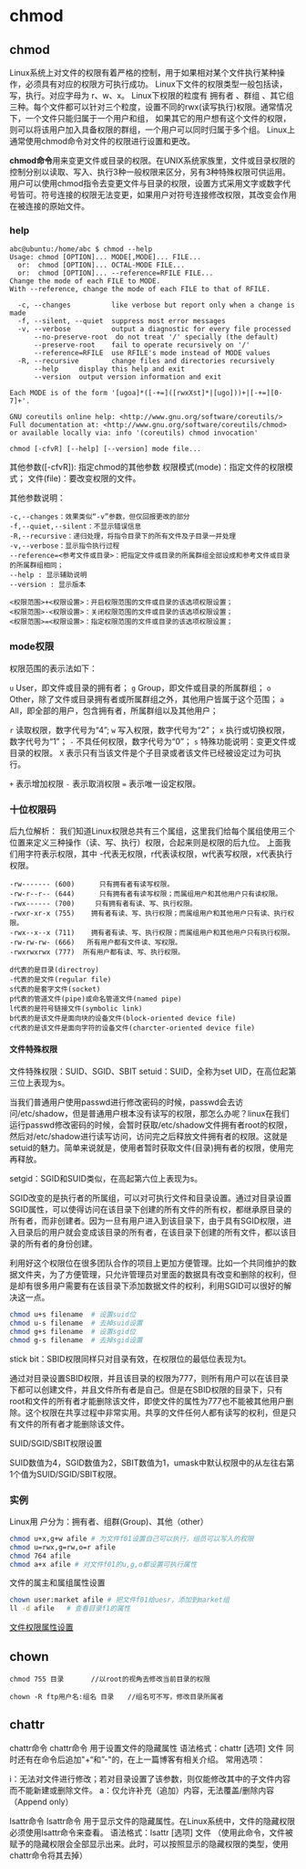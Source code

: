 # chmod
## chmod


Linux系统上对文件的权限有着严格的控制，用于如果相对某个文件执行某种操作，必须具有对应的权限方可执行成功。
Linux下文件的权限类型一般包括读，写，执行。对应字母为 r、w、x。
Linux下权限的粒度有 拥有者 、群组 、其它组 三种。每个文件都可以针对三个粒度，设置不同的rwx(读写执行)权限。通常情况下，一个文件只能归属于一个用户和组， 如果其它的用户想有这个文件的权限，则可以将该用户加入具备权限的群组，一个用户可以同时归属于多个组。
Linux上通常使用chmod命令对文件的权限进行设置和更改。

**chmod命令**用来变更文件或目录的权限。在UNIX系统家族里，文件或目录权限的控制分别以读取、写入、执行3种一般权限来区分，另有3种特殊权限可供运用。用户可以使用chmod指令去变更文件与目录的权限，设置方式采用文字或数字代号皆可。符号连接的权限无法变更，如果用户对符号连接修改权限，其改变会作用在被连接的原始文件。


### help
``` 
abc@ubuntu:/home/abc $ chmod --help
Usage: chmod [OPTION]... MODE[,MODE]... FILE...
  or:  chmod [OPTION]... OCTAL-MODE FILE...
  or:  chmod [OPTION]... --reference=RFILE FILE...
Change the mode of each FILE to MODE.
With --reference, change the mode of each FILE to that of RFILE.

  -c, --changes          like verbose but report only when a change is made
  -f, --silent, --quiet  suppress most error messages
  -v, --verbose          output a diagnostic for every file processed
      --no-preserve-root  do not treat '/' specially (the default)
      --preserve-root    fail to operate recursively on '/'
      --reference=RFILE  use RFILE's mode instead of MODE values
  -R, --recursive        change files and directories recursively
      --help     display this help and exit
      --version  output version information and exit

Each MODE is of the form '[ugoa]*([-+=]([rwxXst]*|[ugo]))+|[-+=][0-7]+'.

GNU coreutils online help: <http://www.gnu.org/software/coreutils/>
Full documentation at: <http://www.gnu.org/software/coreutils/chmod>
or available locally via: info '(coreutils) chmod invocation'
```


`chmod [-cfvR] [--help] [--version] mode file...`

其他参数([-cfvR]): 指定chmod的其他参数
权限模式(mode)：指定文件的权限模式；
文件(file)：要改变权限的文件。

其他参数说明：
```
-c,--changes：效果类似“-v”参数，但仅回报更改的部分
-f,--quiet,--silent：不显示错误信息
-R,--recursive：递归处理，将指令目录下的所有文件及子目录一并处理
-v,--verbose：显示指令执行过程
--reference=<参考文件或目录>：把指定文件或目录的所属群组全部设成和参考文件或目录的所属群组相同；
--help : 显示辅助说明
--version : 显示版本

<权限范围>+<权限设置>：开启权限范围的文件或目录的该选项权限设置；
<权限范围>-<权限设置>：关闭权限范围的文件或目录的该选项权限设置；
<权限范围>=<权限设置>：指定权限范围的文件或目录的该选项权限设置；
```


### mode权限
权限范围的表示法如下：

`u` User，即文件或目录的拥有者；
`g` Group，即文件或目录的所属群组；
`o` Other，除了文件或目录拥有者或所属群组之外，其他用户皆属于这个范围；
`a` All，即全部的用户，包含拥有者，所属群组以及其他用户；

`r` 读取权限，数字代号为“4”;
`w` 写入权限，数字代号为“2”；
`x` 执行或切换权限，数字代号为“1”；
`-` 不具任何权限，数字代号为“0”；
`s` 特殊功能说明：变更文件或目录的权限。
`X` 表示只有当该文件是个子目录或者该文件已经被设定过为可执行。

`+` 表示增加权限
`-` 表示取消权限
`=` 表示唯一设定权限。

### 十位权限码

后九位解析： 我们知道Linux权限总共有三个属组，这里我们给每个属组使用三个位置来定义三种操作（读、写、执行）权限，合起来则是权限的后九位。 上面我们用字符表示权限，其中 -代表无权限，r代表读权限，w代表写权限，x代表执行权限。
```
-rw------- (600)      只有拥有者有读写权限。
-rw-r--r-- (644)      只有拥有者有读写权限；而属组用户和其他用户只有读权限。
-rwx------ (700)     只有拥有者有读、写、执行权限。
-rwxr-xr-x (755)    拥有者有读、写、执行权限；而属组用户和其他用户只有读、执行权限。
-rwx--x--x (711)    拥有者有读、写、执行权限；而属组用户和其他用户只有执行权限。
-rw-rw-rw- (666)   所有用户都有文件读、写权限。
-rwxrwxrwx (777)  所有用户都有读、写、执行权限。
```

```
d代表的是目录(directroy)
-代表的是文件(regular file)
s代表的是套字文件(socket)
p代表的管道文件(pipe)或命名管道文件(named pipe)
l代表的是符号链接文件(symbolic link)
b代表的是该文件是面向块的设备文件(block-oriented device file)
c代表的是该文件是面向字符的设备文件(charcter-oriented device file)
```
#### 文件特殊权限
文件特殊权限：SUID、SGID、SBIT
setuid：SUID，全称为set UID，在高位起第三位上表现为s。

当我们普通用户使用passwd进行修改密码的时候，passwd会去访问/etc/shadow，但是普通用户根本没有读写的权限，那怎么办呢？linux在我们运行passwd修改密码的时候，会暂时获取/etc/shadow文件拥有者root的权限，然后对/etc/shadow进行读写访问，访问完之后释放文件拥有者的权限。这就是setuid的魅力。简单来说就是，使用者暂时获取文件(目录)拥有者的权限，使用完再释放。

setgid：SGID和SUID类似，在高起第六位上表现为s。

SGID改变的是执行者的所属组，可以对可执行文件和目录设置。通过对目录设置SGID属性，可以使得访问在该目录下创建的所有文件的所有权，都继承原目录的所有者，而非创建者。因为一旦有用户进入到该目录下，由于具有SGID权限，进入目录后的用户就会变成该目录的所有者，在该目录下创建的所有文件，都以该目录的所有者的身份创建。

利用好这个权限位在很多团队合作的项目上更加方便管理。比如一个共同维护的数据文件夹，为了方便管理，只允许管理员对里面的数据具有改变和删除的权利，但是却有很多用户需要有在该目录下添加数据文件的权利，利用SGID可以很好的解决这一点。

``` bash
chmod u+s filename 	# 设置suid位
chmod u-s filename 	# 去掉suid设置
chmod g+s filename 	# 设置sgid位
chmod g-s filename 	# 去掉sgid设置
```

stick bit：SBID权限同样只对目录有效，在权限位的最低位表现为t。

通过对目录设置SBID权限，并且该目录的权限为777，则所有用户可以在该目录下都可以创建文件，并且文件所有者是自己。但是在SBID权限的目录下，只有root和文件的所有者才能删除该文件，即使文件的属性为777也不能被其他用户删除。这个权限在共享过程中非常实用。共享的文件任何人都有读写的权利，但是只有文件的所有者才能删除该文件。

SUID/SGID/SBIT权限设置

SUID数值为4，SGID数值为2，SBIT数值为1，umask中默认权限中的从左往右第1个值为SUID/SGID/SBIT权限。
### 实例 

Linux用 户分为：拥有者、组群(Group)、其他（other）

``` bash
chmod u+x,g+w afile # 为文件f01设置自己可以执行，组员可以写入的权限
chmod u=rwx,g=rw,o=r afile
chmod 764 afile
chmod a+x afile # 对文件f01的u,g,o都设置可执行属性
```

文件的属主和属组属性设置

``` bash
chown user:market afile # 把文件f01给uesr，添加到market组
ll -d afile   # 查看目录f1的属性
```

[文件权限属性设置](https://man.linuxde.net/sub/文件权限属性设置)
## chown

```
chmod 755 目录　　　　//以root的视角去修改当前目录的权限

chown -R ftp用户名:组名 目录　　//组名可不写，修改目录所属者
```

## chattr
chattr命令
chattr命令
用于设置文件的隐藏属性
语法格式：chattr [选项] 文件
同时还有在命令后追加"+“和”-"的，在上一篇博客有相关介绍。
常用选项：

i：无法对文件进行修改；若对目录设置了该参数，则仅能修改其中的子文件内容而不能新建或删除文件。
a：仅允许补充（追加）内容，无法覆盖/删除内容（Append only）

lsattr命令
lsattr命令
用于显示文件的隐藏属性。在Linux系统中，文件的隐藏权限必须使用lsattr命令来查看。
语法格式：lsattr [选项] 文件
（使用此命令，文件被赋予的隐藏权限会全部显示出来。此时，可以按照显示的隐藏权限的类型，使用chattr命令将其去掉）